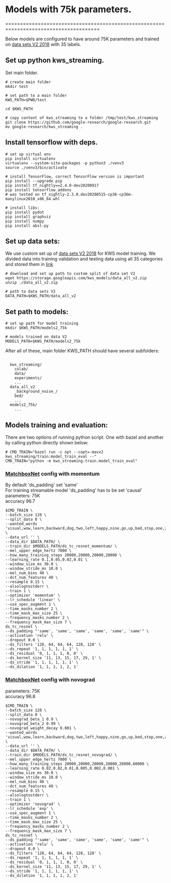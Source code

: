 # Models with 75k parameters.
======================================================================================

Below models are configured to have around 75K parameters and trained on [data sets V2 2018](https://storage.googleapis.com/download.tensorflow.org/data/speech_commands_v0.02.tar.gz) with 35 labels.


## Set up python kws_streaming.

Set main folder.
```shell
# create main folder
mkdir test

# set path to a main folder
KWS_PATH=$PWD/test

cd $KWS_PATH
```

```shell
# copy content of kws_streaming to a folder /tmp/test/kws_streaming
git clone https://github.com/google-research/google-research.git
mv google-research/kws_streaming .
```

## Install tensorflow with deps.
```shell
# set up virtual env
pip install virtualenv
virtualenv --system-site-packages -p python3 ./venv3
source ./venv3/bin/activate

# install TensorFlow, correct TensorFlow version is important
pip install --upgrade pip
pip install tf_nightly==2.4.0-dev20200917
pip install tensorflow_addons
# was tested on tf_nightly-2.3.0.dev20200515-cp36-cp36m-manylinux2010_x86_64.whl

# install libs:
pip install pydot
pip install graphviz
pip install numpy
pip install absl-py
```

## Set up data sets:

We use custom set up of [data sets V2 2018](https://storage.googleapis.com/download.tensorflow.org/data/speech_commands_v0.02.tar.gz) for KWS model training.
We divided data into training validation and testing data using all 35 categories and stored them in [link](https://storage.googleapis.com/kws_models/data_all_v2.zip)


```shell
# download and set up path to custom split of data set V2
wget https://storage.googleapis.com/kws_models/data_all_v2.zip
unzip ./data_all_v2.zip

# path to data sets V2
DATA_PATH=$KWS_PATH/data_all_v2
```

## Set path to models:

```shell
# set up path for model training
mkdir $KWS_PATH/models2_75k

# models trained on data V2
MODELS_PATH=$KWS_PATH/models2_75k
```

After all of these, main folder KWS_PATH should have several subfolders:
<pre><code>
  kws_streaming/
    colab/
    data/
    experiments/
    ...
  data_all_v2
    _background_noise_/
    bed/
    ...
  models2_75k/
    ...
</code></pre>

## Models training and evaluation:


There are two options of running python script. One with bazel and another by calling python directly shown below:
```shell
# CMD_TRAIN="bazel run -c opt --copt=-mavx2 kws_streaming/train:model_train_eval --"
CMD_TRAIN="python -m kws_streaming.train.model_train_eval"
```


### [MatchboxNet](https://arxiv.org/pdf/2004.08531.pdf) config with momentum

By default 'ds_padding' set 'same' \
For training streamable model 'ds_padding' has to be set 'causal' \
parameters: 75K \
accuracy 96.7
```shell
$CMD_TRAIN \
--batch_size 128 \
--split_data 0 \
--wanted_words 'visual,wow,learn,backward,dog,two,left,happy,nine,go,up,bed,stop,one,zero,tree,seven,on,four,bird,right,eight,no,six,forward,house,marvin,sheila,five,off,three,down,cat,follow,yes' \
--data_url '' \
--data_dir $DATA_PATH/ \
--train_dir $MODELS_PATH/ds_tc_resnet_momentum/ \
--mel_upper_edge_hertz 7000 \
--how_many_training_steps 20000,20000,20000,20000 \
--learning_rate 0.1,0.05,0.02,0.01 \
--window_size_ms 30.0 \
--window_stride_ms 10.0 \
--mel_num_bins 40 \
--dct_num_features 40 \
--resample 0.15 \
--alsologtostderr \
--train 1 \
--optimizer 'momentum' \
--lr_schedule 'linear' \
--use_spec_augment 1 \
--time_masks_number 2 \
--time_mask_max_size 25 \
--frequency_masks_number 2 \
--frequency_mask_max_size 7 \
ds_tc_resnet \
--ds_padding "'same', 'same', 'same', 'same', 'same', 'same'" \
--activation 'relu' \
--dropout 0.0 \
--ds_filters '128, 64, 64, 64, 128, 128' \
--ds_repeat '1, 1, 1, 1, 1, 1' \
--ds_residual '0, 1, 1, 1, 0, 0' \
--ds_kernel_size '11, 13, 15, 17, 29, 1' \
--ds_stride '1, 1, 1, 1, 1, 1' \
--ds_dilation '1, 1, 1, 1, 2, 1'
```

### [MatchboxNet](https://arxiv.org/pdf/2004.08531.pdf) config with novograd
parameters: 75K \
accuracy 96.8
```shell
$CMD_TRAIN \
--batch_size 128 \
--split_data 0 \
--novograd_beta_1 0.9 \
--novograd_beta_2 0.99 \
--novograd_weight_decay 0.001 \
--wanted_words 'visual,wow,learn,backward,dog,two,left,happy,nine,go,up,bed,stop,one,zero,tree,seven,on,four,bird,right,eight,no,six,forward,house,marvin,sheila,five,off,three,down,cat,follow,yes' \
--data_url '' \
--data_dir $DATA_PATH/ \
--train_dir $MODELS_PATH/ds_tc_resnet_novograd/ \
--mel_upper_edge_hertz 7000 \
--how_many_training_steps 20000,20000,20000,20000,20000,60000 \
--learning_rate 0.02,0.02,0.01,0.005,0.002,0.001 \
--window_size_ms 30.0 \
--window_stride_ms 10.0 \
--mel_num_bins 40 \
--dct_num_features 40 \
--resample 0.15 \
--alsologtostderr \
--train 1 \
--optimizer 'novograd' \
--lr_schedule 'exp' \
--use_spec_augment 1 \
--time_masks_number 2 \
--time_mask_max_size 25 \
--frequency_masks_number 2 \
--frequency_mask_max_size 7 \
ds_tc_resnet \
--ds_padding "'same', 'same', 'same', 'same', 'same', 'same'" \
--activation 'relu' \
--dropout 0.0 \
--ds_filters '128, 64, 64, 64, 128, 128' \
--ds_repeat '1, 1, 1, 1, 1, 1' \
--ds_residual '0, 1, 1, 1, 0, 0' \
--ds_kernel_size '11, 13, 15, 17, 29, 1' \
--ds_stride '1, 1, 1, 1, 1, 1' \
--ds_dilation '1, 1, 1, 1, 2, 1'
```
